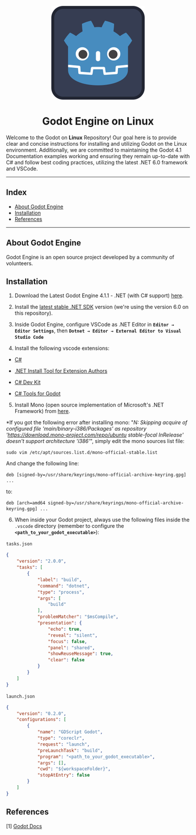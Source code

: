 <center>
  <img src="Assets/icon.svg"/>
  <h1>Godot Engine on Linux</h1>
</center>

Welcome to the Godot on **Linux** Repository! Our goal here is to provide clear and concise instructions for installing and utilizing Godot on the Linux environment. Additionally, we are committed to maintaining the Godot 4.1 Documentation examples working and ensuring they remain up-to-date with C# and follow best coding practices, utilizing the latest .NET 6.0 framework and VSCode.

---
<h2>Index</h2>

- [About Godot Engine](#about-godot-engine)
- [Installation](#installation)
- [References](#references)

---

## About Godot Engine

Godot Engine is an open source project developed by a community of volunteers.

## Installation

1. Download the Latest Godot Engine 4.1.1 - .NET (with C# support) [here](https://godotengine.org/download/linux/).

2. Install the [latest stable .NET SDK](https://dotnet.microsoft.com/en-us/download) version (we're using the version 6.0 on this repository).

3. Inside Godot Engine, configure VSCode as .NET Editor in **`Editor → Editor Settings`**, then **`Dotnet → Editor → External Editor to Visual Studio Code`**

4. Install the following vscode extensions:

- [C#](https://marketplace.visualstudio.com/items?itemName=ms-dotnettools.csharp)

- [.NET Install Tool for Extension Authors](https://marketplace.visualstudio.com/items?itemName=ms-dotnettools.vscode-dotnet-runtime)

- [C# Dev Kit](https://marketplace.visualstudio.com/items?itemName=ms-dotnettools.csdevkit)

- [C# Tools for Godot](https://marketplace.visualstudio.com/items?itemName=neikeq.godot-csharp-vscode)

5. Install Mono (open source implementation of Microsoft's .NET Framework) from [here](https://www.mono-project.com/download/stable/#download-lin).

*If you got the following error after installing mono: "*N: Skipping acquire of configured file 'main/binary-i386/Packages' as repository 'https://download.mono-project.com/repo/ubuntu stable-focal InRelease' doesn't support architecture 'i386'*", simply edit the mono sources list file:

```shell
sudo vim /etc/apt/sources.list.d/mono-official-stable.list
```

And change the following line:

```shell
deb [signed-by=/usr/share/keyrings/mono-official-archive-keyring.gpg] ...
```

to:

```shell
deb [arch=amd64 signed-by=/usr/share/keyrings/mono-official-archive-keyring.gpg] ...
```

6. When inside your Godot project, always use the following files inside the `.vscode` directory (remember to configure the **`<path_to_your_godot_executable>`**):

`tasks.json`
```json
{
	"version": "2.0.0",
	"tasks": [
		{
			"label": "build",
			"command": "dotnet",
			"type": "process",
			"args": [
				"build"
			],
			"problemMatcher": "$msCompile",
			"presentation": {
				"echo": true,
				"reveal": "silent",
				"focus": false,
				"panel": "shared",
				"showReuseMessage": true,
				"clear": false
			}
		}
	]
}
```

`launch.json`
```json
{
	"version": "0.2.0",
	"configurations": [
		{
			"name": "GDScript Godot",
			"type": "coreclr",
			"request": "launch",
			"preLaunchTask": "build",
			"program": "<path_to_your_godot_executable>",
			"args": [],
			"cwd": "${workspaceFolder}",
			"stopAtEntry": false
		}
	]
}

```

## References

[1] [Godot Docs](https://docs.godotengine.org/en/stable/index.html)
